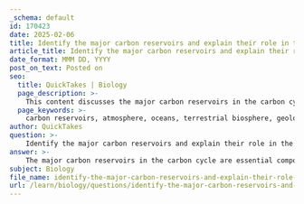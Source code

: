 ```yaml
---
_schema: default
id: 170423
date: 2025-02-06
title: Identify the major carbon reservoirs and explain their role in the carbon cycle.
article_title: Identify the major carbon reservoirs and explain their role in the carbon cycle.
date_format: MMM DD, YYYY
post_on_text: Posted on
seo:
  title: QuickTakes | Biology
  page_description: >-
    This content discusses the major carbon reservoirs in the carbon cycle, including the atmosphere, oceans, terrestrial biosphere, and geological formations, and their critical roles in storing carbon and regulating climate.
  page_keywords: >-
    carbon reservoirs, atmosphere, oceans, terrestrial biosphere, geological formations, carbon cycle, carbon dioxide, methane, carbon storage, greenhouse effect, carbon sink, biological carbon pump, photosynthesis, fossil fuels, climate change, ecosystem dynamics
author: QuickTakes
question: >-
    Identify the major carbon reservoirs and explain their role in the carbon cycle.
answer: >-
    The major carbon reservoirs in the carbon cycle are essential components that store carbon in various forms and facilitate the movement of carbon through different processes. Here are the primary carbon reservoirs and their roles:\n\n1. **Atmosphere**: The atmosphere is a significant carbon reservoir, primarily storing carbon in the form of carbon dioxide (CO2) and methane (CH4). It plays a crucial role in regulating Earth's temperature through the greenhouse effect. Carbon dioxide is released into the atmosphere through processes such as respiration, combustion of fossil fuels, and deforestation, while it is absorbed by plants during photosynthesis.\n\n2. **Oceans**: The oceans are the largest carbon reservoir, containing dissolved carbon in the form of bicarbonate and carbonate ions. They absorb a substantial amount of atmospheric CO2, acting as a carbon sink. The oceans also play a role in the biological carbon pump, where marine organisms, such as phytoplankton, absorb CO2 during photosynthesis and contribute to the ocean's carbon storage when they die and sink to the ocean floor.\n\n3. **Terrestrial Biosphere**: This includes forests, grasslands, and soils, which store carbon in the form of organic matter. Plants absorb CO2 during photosynthesis, converting it into biomass (leaves, stems, roots). Soils also store carbon in the form of organic matter derived from decomposed plant and animal material. Forests, in particular, are vital carbon sinks, sequestering large amounts of CO2 and helping mitigate climate change.\n\n4. **Geological Formations**: This category includes sediments and fossil fuels (coal, oil, and natural gas). These reservoirs store carbon over geological timescales. Fossil fuels are formed from the remains of ancient organisms and release carbon back into the atmosphere when burned for energy. Sediments can also store carbon in the form of organic matter and carbonate minerals.\n\nEach of these reservoirs has a different capacity for storing carbon and plays a unique role in the carbon cycle. The movement of carbon between these reservoirs—through processes such as photosynthesis, respiration, decomposition, and combustion—affects global climate patterns and ecosystem dynamics. Understanding these reservoirs and their interactions is crucial for addressing climate change and developing effective climate intervention strategies.
subject: Biology
file_name: identify-the-major-carbon-reservoirs-and-explain-their-role-in-the-carbon-cycle.md
url: /learn/biology/questions/identify-the-major-carbon-reservoirs-and-explain-their-role-in-the-carbon-cycle
---
```


&nbsp;